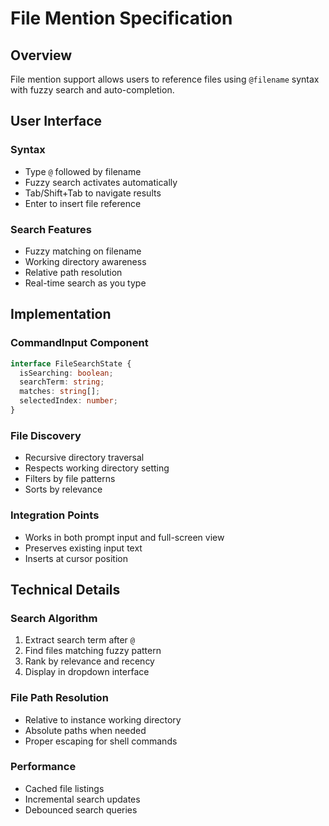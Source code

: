 # File Mention Specification

## Overview
File mention support allows users to reference files using `@filename` syntax with fuzzy search and auto-completion.

## User Interface

### Syntax
- Type `@` followed by filename
- Fuzzy search activates automatically
- Tab/Shift+Tab to navigate results
- Enter to insert file reference

### Search Features
- Fuzzy matching on filename
- Working directory awareness
- Relative path resolution
- Real-time search as you type

## Implementation

### CommandInput Component
```typescript
interface FileSearchState {
  isSearching: boolean;
  searchTerm: string;
  matches: string[];
  selectedIndex: number;
}
```

### File Discovery
- Recursive directory traversal
- Respects working directory setting
- Filters by file patterns
- Sorts by relevance

### Integration Points
- Works in both prompt input and full-screen view
- Preserves existing input text
- Inserts at cursor position

## Technical Details

### Search Algorithm
1. Extract search term after `@`
2. Find files matching fuzzy pattern
3. Rank by relevance and recency
4. Display in dropdown interface

### File Path Resolution
- Relative to instance working directory
- Absolute paths when needed
- Proper escaping for shell commands

### Performance
- Cached file listings
- Incremental search updates
- Debounced search queries
